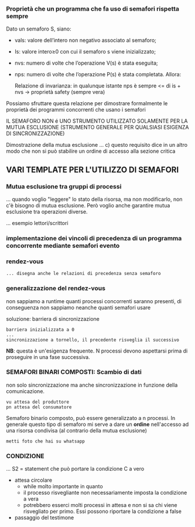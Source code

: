 ### Proprietà che un programma che fa uso di semafori rispetta sempre
Dato un semaforo S, siano:
- vals: valore dell’intero non negativo associato al semaforo;
- Is: valore intero≥0 con cui il semaforo s viene inizializzato;
- nvs: numero di volte che l’operazione V(s) è stata eseguita;
- nps: numero di volte che l’operazione P(s) è stata completata.
Allora:

    Relazione di invarianza: in qualunque istante nps è sempre <= di is + nvs
        -> proprietà safety (sempre vera)

Possiamo sfruttare questa relazione per dimostrare formalmente le proprietà dei programmi concorrenti che usano i semafori

IL SEMAFORO NON é UNO STRUMENTO UTILIZZATO SOLAMENTE PER LA MUTUA ESCLUSIONE (STRUMENTO GENERALE PER QUALSIASI ESIGENZA DI SINCRONIZZAZIONE)

Dimostrazione della mutua esclusione
...
c) questo requisito dice in un altro modo che non si può stabilire un ordine di accesso alla sezione critica

## VARI TEMPLATE PER L'UTILIZZO DI SEMAFORI

### Mutua esclusione tra gruppi di processi
...
quando voglio "leggere" lo stato della risorsa, ma non modificarlo, non c'è bisogno di mutua esclusione. Però voglio anche garantire mutua esclusione tra operazioni diverse.

...
esempio lettori/scrittori

### implementazione dei vincoli di precedenza di un programma concorrente mediante semafori evento

### rendez-vous

    ... disegna anche le relazioni di precedenza senza semaforo

### generalizzazione del rendez-vous
non sappiamo a runtime quanti processi concorrenti saranno presenti, di conseguenza non sappiamo neanche quanti semafori usare

soluzione: barriera di sincronizzazione 

    barriera inizializzata a 0
    ...
    sincronizzazione a tornello, il precedente risveglia il successivo

__NB__: questa è un'esigenza frequente. N processi devono aspettarsi prima di proseguire in una fase successiva.

### SEMAFORI BINARI COMPOSTI: Scambio di dati
non solo sincronizzazione ma anche sincronizzazione in funzione della comunicazione.

    vu attesa del produttore
    pn attesa del consumatore

Semaforo binario composto, può essere generalizzato a n processi.
In generale questo tipo di semaforo mi serve a dare un __ordine__ nell'accesso ad una risorsa condivisa 
(al contrario della mutua esclusione)

    metti foto che hai su whatsapp

### CONDIZIONE
...
S2 = statement che può portare la condizione C a vero

- attesa circolare
    - while molto importante in quanto
    - il processo risvegliante non necessariamente imposta la condizione a vera
    - potrebbero esserci molti processi in attesa e non si sa chi viene risvegliato per primo. Essi possono riportare la condizione 
    a false
- passaggio del testimone 